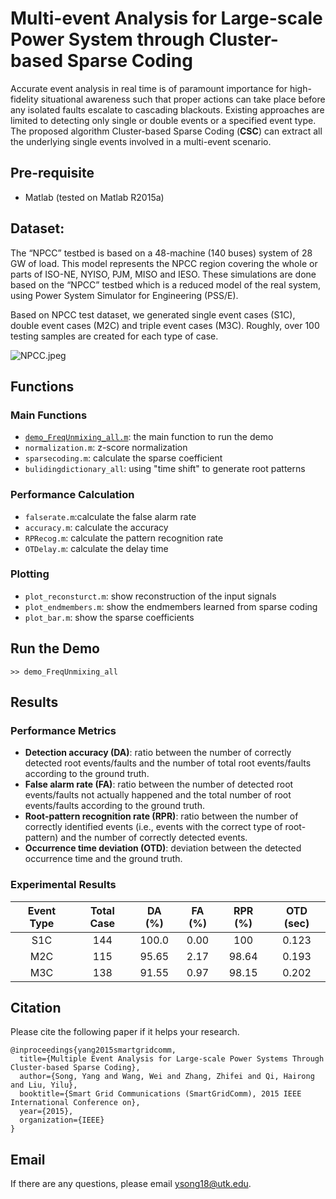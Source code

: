 # Multi-event Analysis for Large-scale Power System through Cluster-based Sparse Coding
Accurate event analysis in real time is of paramount importance for high-fidelity situational awareness such that proper actions can take place before any isolated faults escalate to cascading blackouts. Existing approaches are limited to detecting only single or double events or a specified event type. The proposed algorithm Cluster-based Sparse Coding (**CSC**) can extract all the underlying single events involved in a multi-event scenario.

## Pre-requisite
* Matlab (tested on Matlab R2015a)

## Dataset:
The “NPCC” testbed is based on a 48-machine (140 buses) system of 28 GW of load. This model represents the NPCC region covering the whole or parts of ISO-NE, NYISO, PJM, MISO and IESO. These simulations are done based on the “NPCC” testbed which is a reduced model of the real system, using Power System Simulator for Engineering (PSS/E).

Based on NPCC test dataset, we generated single event cases (S1C), double event cases (M2C) and triple event cases (M3C). Roughly, over 100 testing samples are created for each type of case.

![NPCC.jpeg](https://bitbucket.org/repo/Lg4jdo/images/4100919883-NPCC.jpeg)


## Functions
### Main Functions
* [`demo_FreqUnmixing_all.m`](https://bitbucket.org/aicip/csc/src/d7b97ffaad76d9b6b5b8001b91de4bfd169f91d1/demo_FreqUnmixing_all.m?fileviewer=file-view-default): the main function to run the demo
* `normalization.m`: z-score normalization
* `sparsecoding.m`: calculate the sparse coefficient
* `bulidingdictionary_all`: using "time shift" to generate root patterns

### Performance Calculation
* `falserate.m`:calculate the false alarm rate
* `accuracy.m`: calculate the accuracy
* `RPRecog.m`: calculate the pattern recognition rate
* `OTDelay.m`: calculate the delay time

### Plotting
* `plot_reconsturct.m`: show reconstruction of the input signals
* `plot_endmembers.m`: show the endmembers learned from sparse coding
* `plot_bar.m`: show the sparse coefficients

## Run the Demo
```
>> demo_FreqUnmixing_all
```

## Results
### Performance Metrics
* **Detection accuracy (DA)**: ratio between the number of correctly detected root events/faults and the number of total root events/faults according to the ground truth.
* **False alarm rate (FA)**: ratio between the number of detected root events/faults not actually happened and the total number of root events/faults according to the ground truth.
* **Root-pattern recognition rate (RPR)**: ratio between the number of correctly identified events (i.e., events with the correct type of root-pattern) and the number of correctly detected events.
* **Occurrence time deviation (OTD)**: deviation between the detected occurrence time and the ground truth.

### Experimental Results
|Event Type|Total Case|DA (%)|FA (%)|RPR (%)|OTD (sec)|
|:---:|:---:|:---:|:---:|:---:|:---:|
| S1C | 144 | 100.0 | 0.00 | 100 | 0.123 |
| M2C | 115 | 95.65 | 2.17 | 98.64 | 0.193 |
| M3C | 138 | 91.55 | 0.97 | 98.15 | 0.202 |

## Citation
Please cite the following paper if it helps your research.

```
@inproceedings{yang2015smartgridcomm,
  title={Multiple Event Analysis for Large-scale Power Systems Through Cluster-based Sparse Coding},
  author={Song, Yang and Wang, Wei and Zhang, Zhifei and Qi, Hairong and Liu, Yilu},
  booktitle={Smart Grid Communications (SmartGridComm), 2015 IEEE International Conference on},
  year={2015},
  organization={IEEE}
}
```

## Email
If there are any questions, please email <ysong18@utk.edu>.